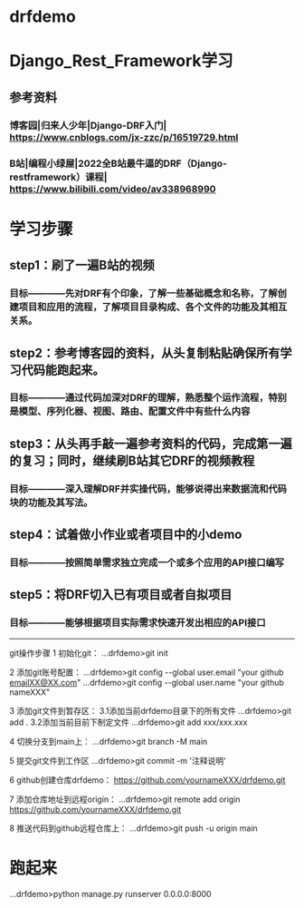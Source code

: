 # drfdemo
# Django_Rest_Framework学习
## 参考资料
### 博客园|归来人少年|Django-DRF入门| https://www.cnblogs.com/jx-zzc/p/16519729.html
### B站|编程小绿屋|2022全B站最牛逼的DRF（Django-restframework）课程| https://www.bilibili.com/video/av338968990

# 学习步骤
## step1：刷了一遍B站的视频
### 目标————先对DRF有个印象，了解一些基础概念和名称，了解创建项目和应用的流程，了解项目目录构成、各个文件的功能及其相互关系。

## step2：参考博客园的资料，从头复制粘贴确保所有学习代码能跑起来。
### 目标————通过代码加深对DRF的理解，熟悉整个运作流程，特别是模型、序列化器、视图、路由、配置文件中有些什么内容

## step3：从头再手敲一遍参考资料的代码，完成第一遍的复习；同时，继续刷B站其它DRF的视频教程
### 目标————深入理解DRF并实操代码，能够说得出来数据流和代码块的功能及其写法。

## step4：试着做小作业或者项目中的小demo
### 目标————按照简单需求独立完成一个或多个应用的API接口编写

## step5：将DRF切入已有项目或者自拟项目
### 目标————能够根据项目实际需求快速开发出相应的API接口



-----------------------------------------
git操作步骤
1 初始化git：
...drfdemo>git init

2 添加git账号配置：
...drfdemo>git config --global user.email "your github emailXX@XX.com"
...drfdemo>git config --global user.name "your github nameXXX"

3 添加git文件到暂存区：
3.1添加当前drfdemo目录下的所有文件
...drfdemo>git add .
3.2添加当前目前下制定文件
...drfdemo>git add xxx/xxx.xxx

4 切换分支到main上：
...drfdemo>git branch -M main

5 提交git文件到工作区
...drfdemo>git commit -m '注释说明'

6 github创建仓库drfdemo：
https://github.com/yournameXXX/drfdemo.git

7 添加仓库地址到远程origin：
...drfdemo>git remote add origin https://github.com/yournameXXX/drfdemo.git

8 推送代码到github远程仓库上：
...drfdemo>git push -u origin main


# 跑起来
...drfdemo>python manage.py runserver 0.0.0.0:8000
